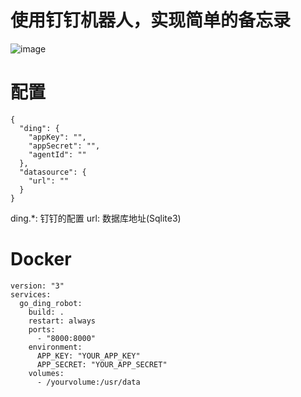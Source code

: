 # 使用钉钉机器人，实现简单的备忘录

![image](https://user-images.githubusercontent.com/31104430/178475816-6a41146c-f66c-4ab1-b6ea-e42b73f3a8ba.png)

# 配置
```
{
  "ding": {
    "appKey": "",
    "appSecret": "",
    "agentId": ""
  },
  "datasource": {
    "url": ""
  }
}
```
ding.*: 钉钉的配置
url: 数据库地址(Sqlite3)

# Docker
```docker-compose
version: "3"
services:
  go_ding_robot:
    build: .
    restart: always
    ports:
      - "8000:8000"
    environment:
      APP_KEY: "YOUR_APP_KEY"
      APP_SECRET: "YOUR_APP_SECRET"
    volumes:
      - /yourvolume:/usr/data

```